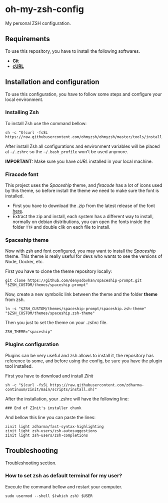 # oh-my-zsh-config
My personal ZSH configuration.

## Requirements

 To use this repository, you have to install the following softwares.

 * **[Git](https://git-scm.com/)**
 * **[cURL](https://curl.se/)**

## **Installation and configuration**

To use this configuration, you have to follow some steps and configure your local environment.

 ### **Installing Zsh**
 
 To install Zsh use the command bellow:

 ```
 sh -c "$(curl -fsSL https://raw.githubusercontent.com/ohmyzsh/ohmyzsh/master/tools/install.sh)"
 ```

 After install Zsh all configurations and environment variables will be placed at `~/.zshrc` so the `~/.bash_profile` won't be used anymore.

**IMPORTANT:** Make sure you have *cURL* installed in your local machine.

### **Firacode font**

This project uses the *Spaceship* theme, and *firacode* has a lot of icons used by this theme, so before install the theme we need to make sure the font is installed.

 * First you have to download the .zip from the latest release of the font [here](https://github.com/tonsky/FiraCode/releases).
 * Extract the zip and install, each system has a different way to install, normally on debian distributions, you can open the fonts inside the folder `TTF` and double clik on each file to install.

### **Spaceship theme**

Now with zsh and font configured, you may want to install the *Spaceship* theme. This theme is really useful for devs who wants to see the versions of Node, Docker, etc.

First you have to clone the theme repository locally:

```
git clone https://github.com/denysdovhan/spaceship-prompt.git "$ZSH_CUSTOM/themes/spaceship-prompt"
```

Now, create a new symbolic link between the theme and the folder **theme** from zsh.

```
ln -s "$ZSH_CUSTOM/themes/spaceship-prompt/spaceship.zsh-theme" "$ZSH_CUSTOM/themes/spaceship.zsh-theme"
```

Then you just to set the theme on your *.zshrc* file.

```
ZSH_THEME="spaceship"
```

### **Plugins configuration**

Plugins can be very useful and zsh allows to install it, the repository has reference to some, and before using the config, be sure you have the plugin tool installed.

First you have to download and install *ZInit*

```
sh -c "$(curl -fsSL https://raw.githubusercontent.com/zdharma-continuum/zinit/main/scripts/install.sh)"
```

After the installation, your .zshrc will have the following line:

```
### End of ZInit's installer chunk
```

And bellow this line you can paste the lines:

```
zinit light zdharma/fast-syntax-highlighting
zinit light zsh-users/zsh-autosuggestions
zinit light zsh-users/zsh-completions
```

## **Troubleshooting**

Troubleshooting section.

### How to set zsh as default terminal for my user?

Execute the command bellow and restart your computer.
```
sudo usermod --shell $(which zsh) $USER
```

